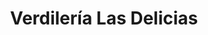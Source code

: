 ---
title: "Verdilería Las Delicias"
url: /florencio-varela/verdileria-las-delicias/
shop: Gemüse & Obst
---